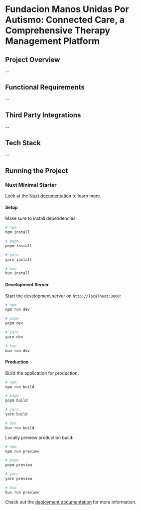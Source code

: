# Fundacion Manos Unidas Por Autismo: Connected Care, a Comprehensive Therapy Management Platform
## Project Overview
--
## Functional Requirements
--
## Third Party Integrations
--
## Tech Stack
--
## Running the Project


### Nuxt Minimal Starter

Look at the [Nuxt documentation](https://nuxt.com/docs/getting-started/introduction) to learn more.

#### Setup

Make sure to install dependencies:

```bash
# npm
npm install

# pnpm
pnpm install

# yarn
yarn install

# bun
bun install
```

#### Development Server

Start the development server on `http://localhost:3000`:

```bash
# npm
npm run dev

# pnpm
pnpm dev

# yarn
yarn dev

# bun
bun run dev
```

#### Production

Build the application for production:

```bash
# npm
npm run build

# pnpm
pnpm build

# yarn
yarn build

# bun
bun run build
```

Locally preview production build:

```bash
# npm
npm run preview

# pnpm
pnpm preview

# yarn
yarn preview

# bun
bun run preview
```

Check out the [deployment documentation](https://nuxt.com/docs/getting-started/deployment) for more information.
